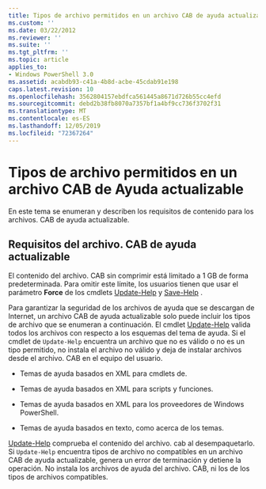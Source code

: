 ```yaml
---
title: Tipos de archivo permitidos en un archivo CAB de ayuda actualizable | Microsoft Docs
ms.custom: ''
ms.date: 03/22/2012
ms.reviewer: ''
ms.suite: ''
ms.tgt_pltfrm: ''
ms.topic: article
applies_to:
- Windows PowerShell 3.0
ms.assetid: acabdb93-c41a-4b8d-acbe-45cdab91e198
caps.latest.revision: 10
ms.openlocfilehash: 3562804157ebdfca561445a8671d726b55cc4efd
ms.sourcegitcommit: debd2b38fb8070a7357bf1a4bf9cc736f3702f31
ms.translationtype: MT
ms.contentlocale: es-ES
ms.lasthandoff: 12/05/2019
ms.locfileid: "72367264"
---
```

# <a name="file-types-permitted-in-an-updatable-help-cab-file"></a>Tipos de archivo permitidos en un archivo CAB de Ayuda actualizable

En este tema se enumeran y describen los requisitos de contenido para los archivos. CAB de ayuda actualizable.

## <a name="updatable-help-cab-file-requirements"></a>Requisitos del archivo. CAB de ayuda actualizable

El contenido del archivo. CAB sin comprimir está limitado a 1 GB de forma predeterminada. Para omitir este límite, los usuarios tienen que usar el parámetro **Force** de los cmdlets [Update-Help](/powershell/module/Microsoft.PowerShell.Core/Update-Help) y [Save-Help](/powershell/module/Microsoft.PowerShell.Core/Save-Help) .

Para garantizar la seguridad de los archivos de ayuda que se descargan de Internet, un archivo CAB de ayuda actualizable solo puede incluir los tipos de archivo que se enumeran a continuación. El cmdlet [Update-Help](/powershell/module/Microsoft.PowerShell.Core/Update-Help) valida todos los archivos con respecto a los esquemas del tema de ayuda. Si el cmdlet de `Update-Help` encuentra un archivo que no es válido o no es un tipo permitido, no instala el archivo no válido y deja de instalar archivos desde el archivo. CAB en el equipo del usuario.

- Temas de ayuda basados en XML para cmdlets de.

- Temas de ayuda basados en XML para scripts y funciones.

- Temas de ayuda basados en XML para los proveedores de Windows PowerShell.

- Temas de ayuda basados en texto, como acerca de los temas.

[Update-Help](/powershell/module/Microsoft.PowerShell.Core/Update-Help) comprueba el contenido del archivo. cab al desempaquetarlo. Si `Update-Help` encuentra tipos de archivo no compatibles en un archivo CAB de ayuda actualizable, genera un error de terminación y detiene la operación. No instala los archivos de ayuda del archivo. CAB, ni los de los tipos de archivos compatibles.
